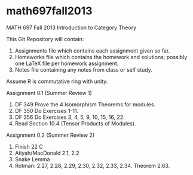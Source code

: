 math697fall2013
===============

MATH 697 Fall 2013 Introduction to Category Theory

This Git Repository will contain:

1. Assignments file which contains each assignment given so far.
2. Homeworks file which contains the homework and solutions; possibly one LaTeX file per homework assignment.
3. Notes file containing any notes from class or self study.

Assume R is commutative ring with unity.

Assignment 0.1 (Summer Review 1)

1. DF 349 Prove the 4 Isomorphism Theorems for modules.
2. DF 350 Do Exercises 1-11.
3. DF 356 Do Exercises 3, 4, 5, 9, 10, 15, 16, 22.
4. Read Section 10.4 (Tensor Products of Modules).

Assignment 0.2 (Summer Review 2)

1. Finish 22 C
2. Atiyah/MacDonald 2.1, 2.2
3. Snake Lemma
4. Rotman: 2.27, 2.28, 2.29, 2.30, 2.32, 2.33, 2.34. Theorem 2.63.
